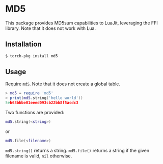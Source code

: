 MD5
===

This package provides MD5sum capabilities to LuaJit, leveraging the FFI library.
Note that it does not work with Lua.

Installation
------------

```sh
$ torch-pkg install md5
```

Usage
-----

Require `md5`. Note that it does not create a global table.

```lua
> md5 = require 'md5'
> print(md5.string('hello world'))
5eb63bbbe01eeed093cb22bb8f5acdc3
```

Two functions are provided:
```lua
md5.string(<string>)
```
or
```lua
md5.file(<filename>)
```

`md5.string()` returns a string.
`md5.file()` returns a string if the given filename is valid, `nil` otherwise.
